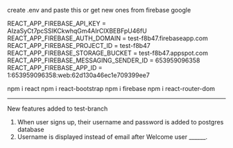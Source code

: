 
create .env and paste this or get new ones from firebase google

REACT_APP_FIREBASE_API_KEY = AIzaSyCt7pcSSIKCkwhqGm4AIrClXBEBFpU46fU
REACT_APP_FIREBASE_AUTH_DOMAIN = test-f8b47.firebaseapp.com
REACT_APP_FIREBASE_PROJECT_ID = test-f8b47
REACT_APP_FIREBASE_STORAGE_BUCKET = test-f8b47.appspot.com
REACT_APP_FIREBASE_MESSAGING_SENDER_ID = 653959096358
REACT_APP_FIREBASE_APP_ID = 1:653959096358:web:62d130a46ec1e709399ee7



npm i react
npm i react-bootstrap
npm i firebase
npm i react-router-dom


-------------------------------------------------
New features added to test-branch

1. When user signs up, their username and password is added to postgres database
2. Username is displayed instead of email after Welcome user ______.
